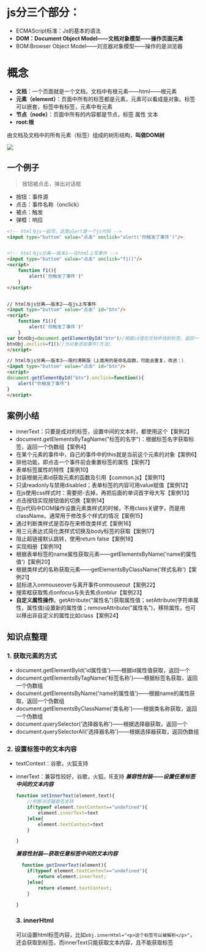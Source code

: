 
# js分三个部分：
- ECMAScript标准：Js的基本的语法
- **DOM：Document Object Model——文档对象模型——操作页面元素**
- BOM:Browser Object Model——刘览器对象模型——操作的是浏览器


# 概念
- **文档**：一个页面就是一个文档，文档中有根元素——html——根元素
- **元素（element）**：页面中所有的标签都是元素，元素可以看成是对象。标签可以嵌套，标签中有标签，元素中有元素
- **节点（node）**：页面中所有的内容都是节点，标签 属性 文本
- **root:根**

由文档及文档中的所有元素（标签）组成的树形结构，**叫做DOM树**

![]([C:\Users\13433\Desktop\u=973985953,435444580&fm=26&gp=0.jpg](https://image.baidu.com/search/detail?ct=503316480&z=undefined&tn=baiduimagedetail&ipn=d&word=dom%E6%A0%91&step_word=&ie=utf-8&in=&cl=2&lm=-1&st=undefined&hd=undefined&latest=undefined&copyright=undefined&cs=973985953,435444580&os=3752920962,4144196870&simid=3477964545,276361370&pn=0&rn=1&di=1650&ln=583&fr=&fmq=1596248736789_R&fm=&ic=undefined&s=undefined&se=&sme=&tab=0&width=undefined&height=undefined&face=undefined&is=0,0&istype=0&ist=&jit=&bdtype=0&spn=0&pi=0&gsm=0&hs=2&objurl=http%3A%2F%2Fimages0.cnblogs.com%2Fblog2015%2F159998%2F201508%2F241258004366878.jpg&rpstart=0&rpnum=0&adpicid=0&force=undefined))

## 一个例子
> 按钮被点击，弹出对话框

- 按钮：事件源
- 点击：事件名称（onclick）
- 被点：触发
- 弹框：响应

```html
<!-- html与js一起写。这里alert是一个js代码 -->
<input type="buttom" value="点击" onclick="alert('你触发了事件')"/>


<!-- html与js分离——版本1——在html上写事件 -->
<input type="buttom" value="点击" onclick="f1()"/>
<script>
	function f1(){
        alert('你触发了事件')"
    }
</script>


// html与js分离——版本2——在js上写事件
<input type="buttom" value="点击" id="btn"/>
<script>
    function f1(){
        alert('你触发了事件')"
    }
var btnObj=document.getElementById("btn")//根据id值在文档中找到标签，返回一个元素对象
btnObj.onclick=f1()//为对象添加事件(方法)
</script>

// html与js分离——版本3——简约清晰版（上面用的是命名函数，可能会重复，改进：）
<input type="buttom" value="点击" id="btn"/>
<script>
document.getElementById("btn").onclick=function(){
    alert("你触发了事件")
}
</script>
```

## 案例小结
- innerText：只要是成对的标签，设置中间的文本时，都使用这个【案例2】
- document.getElementsByTagName("标签的名字")：根据标签名字获取标签，返回一个伪数组【案例4】
- 在某个元素的事件中，自己的事件中的this就是当前这个元素的对象【案例6】
- 排他功能，即点击一个事件前会重置标签的属性【案例7】
- 表单标签属性的特性【案例10】
- 封装根据元素id获取元素的函数及引用【common.js】【案例11】
- 只读readonly与禁用disabled；表单标签的内容可用value赋值【案例12】
- 在js使用css样式时：需要把-去掉，再把后面的单词首字母大写【案例13】
- 点击按钮实现按钮值的切换【案例14】
- 在js代码中DOM操作设置元素类样式的时候，不用class关键字，而是用className。通常用于修改多个样式的情况【案例15】
- 通过判断类样式是否存在来修改类样式【案例16】
- 用三元表达式简化类样式切换及body标签的获取【案例17】
- 阻止超链接默认跳转，使用return false【案例18】
- 实现相册【案例19】
- 根据表单标签的name属性获取元素——getElementsByName('name的属性值')【案例20】
- 根据类样式的名称获取元素——getElementsByClassName('样式名称')【案例21】
- 鼠标进入onmouseover与离开事件onmouseout【案例22】
- 搜索框获取焦点onfocus与失去焦点onblur【案例23】
- **自定义属性操作**。getAttribute("属性名")获取属性值；setAttribute(字符串属性，属性值)设置新的属性值；removeAttribute("属性名")，移除属性，也可以移出非自定义的属性比如class【案例24】  


## 知识点整理
### 1. 获取元素的方式
- document.getElementById('id属性值')——根据id属性值获取，返回一个
- document.getElementsByTagName('标签名称')——根据标签名获取，返回一个伪数组
- document.getElementsByName('name的属性值')——根据name的属性获取，返回一个伪数组
- document.getElementsByClassName('类名称')——根据类名称获取，返回一个伪数组
- document.querySelector('选择器名称')——根据选择器获取，返回一个
- document.querySelectorAll('选择器名称')——根据选择器获取，返回伪数组


### 2. 设置标签中的文本内容
- textContext：谷歌，火狐支持
- innerText：兼容性较好，谷歌，火狐，IE支持
  ***兼容性封装——设置任意标签中间的文本内容***
  ```js
  function setInnerText(element,text){
      //判断浏览器是否支持
      if(typeof element.textContent=="undefined"){
          element.innerText=text
      }else{
          element.textContext=text
      }

  }
  ```
  ***兼容性封装—获取任意标签中间的文本内容***
  ```js
    function getInnerText(element){
      if(typeof element.textContent=="undefined"){
          return element.innerText;
      }else{
          return element.textContext;
      }

  }
  ```

  ### 3. innerHtml
  可以设置html标签内容，比如`obj.innerHtml="<p>这个标签可以被解析</p>"`，还会获取到标签。而innerText只能获取文本内容，且不能获取标签


